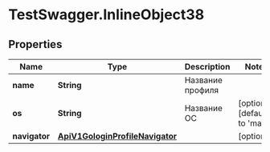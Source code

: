 # TestSwagger.InlineObject38

## Properties

Name | Type | Description | Notes
------------ | ------------- | ------------- | -------------
**name** | **String** | Название профиля | 
**os** | **String** | Название ОС | [optional] [default to &#39;mac&#39;]
**navigator** | [**ApiV1GologinProfileNavigator**](ApiV1GologinProfileNavigator.md) |  | [optional] 


